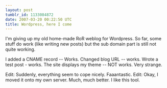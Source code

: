 ```yaml
---
layout: post
tumblr_id: 1133084872  
date: 2007-03-20 00:22:50 UTC
title: Wordpress, here I come
---
```


I'm giving up my old home-made RoR weblog for Wordpress. So far, some stuff do work (like writing new posts) but the sub domain
part is still not quite working.

I added a CNAME record -- Works. Changed blog URL -- works. Wrote a test post - works. The site displays my theme -- NOT works. Very strange.

Edit: Suddenly, everything seem to cope nicely. Faaantastic.
Edit: Okay, I moved it onto my own server. Much, much better. I like this tool.
